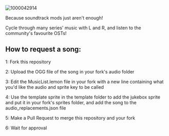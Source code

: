 ![1000042914](https://github.com/montydoesgames/3AIR-Community-Jukebox/assets/128521299/ea8599f8-60e2-46de-8be7-88e4bc24bcd3)

Because soundtrack mods just aren't enough!

Cycle through many series' music with L and R, and listen to the community's favourite OSTs!

## How to request a song:
1: Fork this repository  

2: Upload the OGG file of the song in your fork's audio folder  

3: Edit the MusicList.lemon file in your fork with a new line containing what you'd like the audio and sprite key to be called 

4: Use the template sprite in the template folder to add the jukebox sprite and put it in your fork's sprites folder, and add the song to the audio_replacements.json file

5: Make a Pull Request to merge this repository and your fork  

6: Wait for approval
